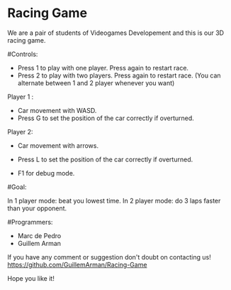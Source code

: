 # Racing Game

We are a pair of students of Videogames Developement and this is our 3D racing game. 

#Controls:

  - Press 1 to play with one player. Press again to restart race. 
  - Press 2 to play with two players. Press again to restart race. 
    (You can alternate between 1 and 2 player whenever you want)

  Player 1 :
  - Car movement with WASD.
  - Press G to set the position of the car correctly if overturned.

  Player 2:
  - Car movement with arrows.
  - Press L to set the position of the car correctly if overturned.

  - F1 for debug mode. 
   
#Goal: 

In 1 player mode: beat you lowest time.
In 2 player mode: do 3 laps faster than your opponent.
 
#Programmers: 
  - Marc de Pedro
  - Guillem Arman
  
If you have any comment or suggestion don't doubt on contacting us! 
https://github.com/GuillemArman/Racing-Game

Hope you like it!
